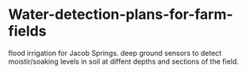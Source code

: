 Water-detection-plans-for-farm-fields
=====================================
flood irrigation for Jacob Springs. 
deep ground sensors to detect moistir/soaking levels in soil at diffent depths and sections of the field. 
